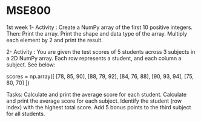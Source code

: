 # MSE800
1st week
1- Activity : Create a NumPy array of the first 10 positive integers. Then:
Print the array.
Print the shape and data type of the array.
Multiply each element by 2 and print the result.
 
2- Activity : You are given the test scores of 5 students across 3 subjects in a 2D NumPy array. Each row represents a student, and each column a subject. See below:
 
scores = np.array([
    [78, 85, 90],
    [88, 79, 92],
    [84, 76, 88],
    [90, 93, 94],
    [75, 80, 70]
])
 
Tasks:
Calculate and print the average score for each student.
Calculate and print the average score for each subject.
Identify the student (row index) with the highest total score.
Add 5 bonus points to the third subject for all students.
